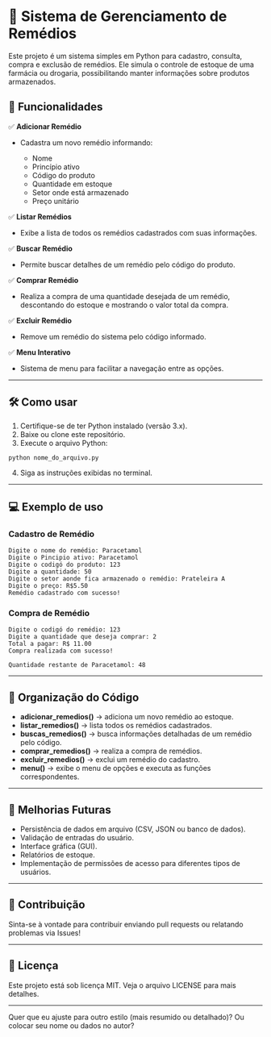 # 💊 Sistema de Gerenciamento de Remédios

Este projeto é um sistema simples em Python para cadastro, consulta, compra e exclusão de remédios. Ele simula o controle de estoque de uma farmácia ou drogaria, possibilitando manter informações sobre produtos armazenados.

## 🚀 Funcionalidades

✅ **Adicionar Remédio**

* Cadastra um novo remédio informando:

  * Nome
  * Princípio ativo
  * Código do produto
  * Quantidade em estoque
  * Setor onde está armazenado
  * Preço unitário

✅ **Listar Remédios**

* Exibe a lista de todos os remédios cadastrados com suas informações.

✅ **Buscar Remédio**

* Permite buscar detalhes de um remédio pelo código do produto.

✅ **Comprar Remédio**

* Realiza a compra de uma quantidade desejada de um remédio, descontando do estoque e mostrando o valor total da compra.

✅ **Excluir Remédio**

* Remove um remédio do sistema pelo código informado.

✅ **Menu Interativo**

* Sistema de menu para facilitar a navegação entre as opções.

---

## 🛠️ Como usar

1. Certifique-se de ter Python instalado (versão 3.x).
2. Baixe ou clone este repositório.
3. Execute o arquivo Python:

```bash
python nome_do_arquivo.py
```

4. Siga as instruções exibidas no terminal.

---

## 💻 Exemplo de uso

### Cadastro de Remédio

```
Digite o nome do remédio: Paracetamol
Digite o Pincipio ativo: Paracetamol
Digite o codigó do produto: 123
Digite a quantidade: 50
Digite o setor aonde fica armazenado o remédio: Prateleira A
Digite o preço: R$5.50
Remédio cadastrado com sucesso!
```

### Compra de Remédio

```
Digite o codigó do remédio: 123
Digite a quantidade que deseja comprar: 2
Total a pagar: R$ 11.00
Compra realizada com sucesso!

Quantidade restante de Paracetamol: 48
```

---

## 📂 Organização do Código

* **adicionar\_remedios()** → adiciona um novo remédio ao estoque.
* **listar\_remedios()** → lista todos os remédios cadastrados.
* **buscas\_remedios()** → busca informações detalhadas de um remédio pelo código.
* **comprar\_remedios()** → realiza a compra de remédios.
* **excluir\_remedios()** → exclui um remédio do cadastro.
* **menu()** → exibe o menu de opções e executa as funções correspondentes.

---

## 📌 Melhorias Futuras

* Persistência de dados em arquivo (CSV, JSON ou banco de dados).
* Validação de entradas do usuário.
* Interface gráfica (GUI).
* Relatórios de estoque.
* Implementação de permissões de acesso para diferentes tipos de usuários.

---

## 🤝 Contribuição

Sinta-se à vontade para contribuir enviando pull requests ou relatando problemas via Issues!

---

## 📝 Licença

Este projeto está sob licença MIT. Veja o arquivo LICENSE para mais detalhes.

---

Quer que eu ajuste para outro estilo (mais resumido ou detalhado)? Ou colocar seu nome ou dados no autor?
